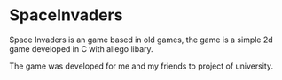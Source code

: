 # SpaceInvaders
Space Invaders is an game based in old games, the game is a simple 2d game developed in C with allego libary.

The game was developed for me and my friends to project of university.

